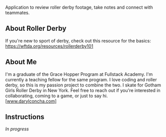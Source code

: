 Application to review roller derby footage, take notes and connect with teammates. 

## About Roller Derby
If you're new to sport of derby, check out this resource for the basics: https://wftda.org/resources/rollerderby101

## About Me
I'm a graduate of the Grace Hopper Program at Fullstack Academy.  I'm currently a teaching fellow for the same program. I love coding and roller derby, so this is my passion project to combine the two. I skate for Gotham Girls Roller Derby in New York. Feel free to reach out if you're interested in collaborating, coming to a game, or just to say hi.  
[www.darylconcha.com]

## Instructions
*In progress*